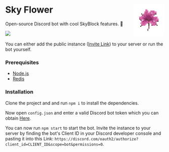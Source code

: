 # Sky Flower <img align="right" width="100" height="100" src="resources/icon_transparent.png">
Open-source Discord bot with cool SkyBlock features. 🌺

<img src="https://i.imgur.com/pWLCNva.png"></img>

You can either add the public instance (<a href="https://discord.com/oauth2/authorize?client_id=747232589961625665&scope=bot&permissions=0">Invite Link</a>) to your server or run the bot yourself.

<h3>Prerequisites</h3>

- <a href="https://nodejs.org/">Node.js</a>
- <a href="https://redis.io/">Redis</a>

<h3>Installation</h3>

Clone the project and and run `npm i` to install the dependencies.

Now open `config.json` and enter a valid Discord bot token which you can obtain <a href="https://discord.com/developers/applications/">Here</a>.

You can now run `npm start` to start the bot. Invite the instance to your server by finding the bot's Client ID in your Discord developer console and pasting it into this Link: `https://discord.com/oauth2/authorize?client_id=CLIENT_ID&scope=bot&permissions=0`.
